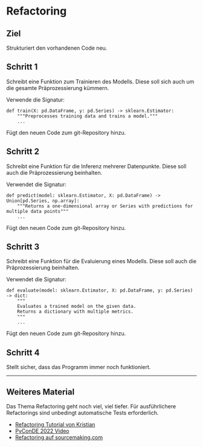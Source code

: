 
# Refactoring

## Ziel

Strukturiert den vorhandenen Code neu.

## Schritt 1

Schreibt eine Funktion zum Trainieren des Modells.
Diese soll sich auch um die gesamte Präprozessierung kümmern.

Verwende die Signatur:

    def train(X: pd.DataFrame, y: pd.Series) -> sklearn.Estimator:
        """Preprocesses training data and trains a model."""
        ...

Fügt den neuen Code zum git-Repository hinzu.

## Schritt 2

Schreibt eine Funktion für die Inferenz mehrerer Datenpunkte.
Diese soll auch die Präprozessierung beinhalten.

Verwendet die Signatur:

    def predict(model: sklearn.Estimator, X: pd.DataFrame) -> Union[pd.Series, np.array]:
        """Returns a one-dimensional array or Series with predictions for multiple data points"""
        ...

Fügt den neuen Code zum git-Repository hinzu.

## Schritt 3

Schreibt eine Funktion für die Evaluierung eines Modells.
Diese soll auch die Präprozessierung beinhalten.

Verwendet die Signatur:

    def evaluate(model: sklearn.Estimator, X: pd.DataFrame, y: pd.Series) -> dict:
        """
        Evaluates a trained model on the given data.
        Returns a dictionary with multiple metrics.
        """
        ...

Fügt den neuen Code zum git-Repository hinzu.


## Schritt 4

Stellt sicher, dass das Programm immer noch funktioniert.

----

## Weiteres Material

Das Thema Refactoring geht noch viel, viel tiefer.
Für ausführlichere Refactorings sind unbedingt automatische Tests erforderlich.

* [Refactoring Tutorial von Kristian](https://www.academis.eu/posts/software_engineering/refactoring/README.md)
* [PyConDE 2022 Video](https://www.youtube.com/watch?v=13hVzP3Oofs)
* [Refactoring auf sourcemaking.com](https://sourcemaking.com/refactoring)

